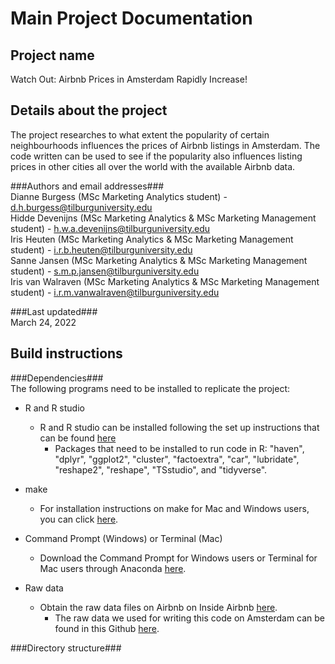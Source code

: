 Main Project Documentation
=============================================================================

Project name
------------
Watch Out: Airbnb Prices in Amsterdam Rapidly Increase!

Details about the project
------------
The project researches to what extent the popularity of certain neighbourhoods influences the prices of Airbnb listings in Amsterdam. The code written can be used to see if the popularity also influences listing prices in other cities all over the world with the available Airbnb data.

###Authors and email addresses###<br/>
Dianne Burgess (MSc Marketing Analytics student) - d.h.burgess@tilburguniversity.edu <br/>
Hidde Devenijns (MSc Marketing Analytics & MSc Marketing Management student) - h.w.a.devenijns@tilburguniversity.edu <br/>
Iris Heuten (MSc Marketing Analytics & MSc Marketing Management student) - i.r.b.heuten@tilburguniversity.edu <br/>
Sanne Jansen (MSc Marketing Analytics & MSc Marketing Management student) - s.m.p.jansen@tilburguniversity.edu <br/>
Iris van Walraven (MSc Marketing Analytics & MSc Marketing Management student) - i.r.m.vanwalraven@tilburguniversity.edu <br/>

###Last updated### <br/>
March 24, 2022

Build instructions
---------------

###Dependencies###<br/>
The following programs need to be installed to replicate the project:<br/>

- R and R studio<br/>
    - R and R studio can be installed following the set up instructions that can be found [here](https://tilburgsciencehub.com/building-blocks/configure-your-computer/statistics-and-computation/r/) <br/>
      - Packages that need to be installed to run code in R: "haven", "dplyr", "ggplot2", "cluster", "factoextra", "car", "lubridate", "reshape2", "reshape", "TSstudio", and "tidyverse". <br/>
  
- make <br/>
    - For installation instructions on make for Mac and Windows users, you can click [here](https://tilburgsciencehub.com/building-blocks/configure-your-computer/automation-and-workflows/make/).
  
- Command Prompt (Windows) or Terminal (Mac)  <br/>
    - Download the Command Prompt for Windows users or Terminal for Mac users through Anaconda [here](https://www.anaconda.com/products/individual).
  
- Raw data <br/>
    - Obtain the raw data files on Airbnb on Inside Airbnb [here](http://insideairbnb.com/get-the-data.html).
      - The raw data we used for writing this code on Amsterdam can be found in this Github [here](https://github.com/sannejansen/Airbnb_Holmes/tree/my_project/raw_data).

###Directory structure### <br/>

  
